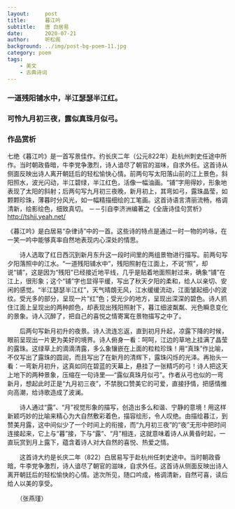 ```yaml
---
layout:     post
title:      暮江吟
subtitle:   唐 白居易
date:       2020-07-21
author:     听松阁
background: ../img/post-bg-poem-11.jpg
category: poem
tags:
    - 美文
    - 古典诗词
---
```


### 一道残阳铺水中，半江瑟瑟半江红。
### 可怜九月初三夜，露似真珠月似弓。

### 作品赏析
七绝《暮江吟》是一首写景佳作。约长庆二年（公元822年）赴杭州刺史任途中所作。当时朝政昏暗，牛李党争激烈，诗人谙尽了朝官的滋味，自求外任。这首诗从侧面反映出诗人离开朝廷后的轻松愉快心情。前两句写太阳落山前的江上景色，斜阳照水，波光闪动，半江碧绿，半江红色，活像一幅油画。“铺”字用得妙，形象地表现了太阳的斜射；后两句写九月初三夜晚，新月初上，其弯如弓，露珠晶莹，如颗颗珍珠，薄暮时分风光，如一幅精描细绘的工笔画。这首诗语言清丽流畅，格调清新，绘影绘色，细致真切。
－－引自李济洲编著之《全唐诗佳句赏析》http://tshjj.yeah.net/

《暮江吟》是白居易“杂律诗”中的一首。这些诗的特点是通过一时一物的吟咏，在一笑一吟中能够真率自然地表现内心深处的情思。

　　诗人选取了红日西沉到新月东升这一段时间里的两组景物进行描写。前两句写夕阳落照中的江水。“一道残阳铺水中”，残阳照射在江面上，不说“照”，却说“铺”，这是因为“残阳”已经接近地平线，几乎是贴着地面照射过来，确象“铺”在江上，很形象；这个“铺”字也显得平缓，写出了秋天夕阳的柔和，给人以亲切、安闲的感觉。“半江瑟瑟半江红”，天气晴朗无风，江水缓缓流动，江面皱起细小的波纹。受光多的部分，呈现一片“红”色；受光少的地方，呈现出深深的碧色。诗人抓住江面上呈现出的两种颜色，却表现出残阳照射下，暮江细波粼粼、光色瞬息变化的景象。诗人沉醉了，把自己的喜悦之情寄寓在景物描写之中了。

　　后两句写新月初升的夜景。诗人流连忘返，直到初月升起，凉露下降的时候，眼前呈现出一片更为美好的境界。诗人俯身一看：呵呵，江边的草地上挂满了晶莹的露珠。这绿草上的滴滴清露，多么象镶嵌在上面的粒粒珍珠！用“真珠”作比喻，不仅写出了露珠的圆润，而且写出了在新月的清辉下，露珠闪烁的光泽。再抬头一看：一弯新月初升，这真如同在碧蓝的天幕上，悬挂了一张精巧的弓！诗人把这天上地下的两种景象，压缩在一句诗里──“露似真珠月似弓”。作者从弓也似的一弯新月，想起此时正是“九月初三夜”，不禁脱口赞美它的可爱，直接抒情，把感情推向高潮，给诗歌造成了波澜。

　　诗人通过“露”、“月”视觉形象的描写，创造出多么和谐、宁静的意境！用这样新颖巧妙的比喻来精心为大自然敷彩着色，描容绘形，令人叹绝。由描绘暮江，到赞美月露，这中间似少了一个时间上的衔接，而“九月初三夜”的“夜”无形中把时间连接起来，它上与“暮”接，下与“露”、“月”相连，这就意味着诗人从黄昏时起，一直玩赏到月上露下，蕴含着诗人对大自然的喜悦、热爱之情。

　　这首诗大约是长庆二年（822）白居易写于赴杭州任刺史途中。当时朝政昏暗，牛李党争激烈，诗人谙尽了朝官的滋味，自求外任。这首诗从侧面反映出诗人离开朝廷后的轻松愉快的心情。途次所见，随口吟成，格调清新，自然可喜，读后给人以美的享受。

　　（张燕瑾）
